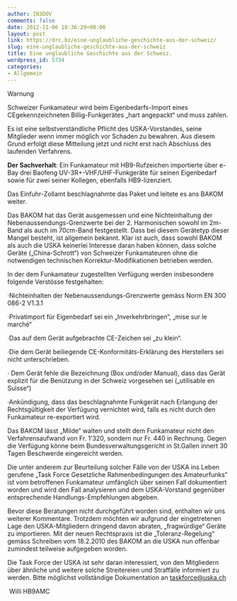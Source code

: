 ```yaml
---
author: IN3DOV
comments: false
date: 2012-11-06 18:36:29+00:00
layout: post
link: https://drc.bz/eine-unglaubliche-geschichte-aus-der-schweiz/
slug: eine-unglaubliche-geschichte-aus-der-schweiz
title: Eine unglaubliche Geschichte aus der Schweiz.
wordpress_id: 5734
categories:
- Allgemein
---
```


Warnung




Schweizer Funkamateur wird beim Eigenbedarfs-Import eines CEgekennzeichneten Billig-Funkgerätes „hart angepackt“ und muss zahlen.




Es ist eine selbstverständliche Pflicht des USKA-Vorstandes, seine Mitglieder wenn immer möglich vor Schaden zu bewahren. Aus diesem Grund erfolgt diese Mitteilung jetzt und nicht erst nach Abschluss des laufenden Verfahrens.




**Der Sachverhalt**: Ein Funkamateur mit HB9-Rufzeichen importierte über e-Bay drei Baofeng UV-3R+-VHF/UHF-Funkgeräte für seinen Eigenbedarf sowie für zwei seiner Kollegen, ebenfalls HB9-lizenziert.




Das Einfuhr-Zollamt beschlagnahmte das Paket und leitete es ans BAKOM weiter.




Das BAKOM hat das Gerät ausgemessen und eine Nichteinhaltung der Nebenaussendungs-Grenzwerte bei der 2. Harmonischen sowohl im 2m-Band als auch im 70cm-Band festgestellt. Dass bei diesem Gerätetyp dieser Mangel besteht, ist allgemein bekannt. Klar ist auch, dass sowohl BAKOM als auch die USKA keinerlei Interesse daran haben können, dass solche Geräte („China-Schrott“) von Schweizer Funkamateuren ohne die notwendigen technischen Korrektur-Modifikationen betrieben werden.




In der dem Funkamateur zugestellten Verfügung werden insbesondere folgende Verstösse festgehalten:




·Nichteinhalten der Nebenaussendungs-Grenzwerte gemäss Norm EN 300 086-2 V1.3.1




·Privatimport für Eigenbedarf sei ein „Inverkehrbringen“, „mise sur le marché“




·Das auf dem Gerät aufgebrachte CE-Zeichen sei „zu klein“.




·Die dem Gerät beiliegende CE-Konformitäts-Erklärung des Herstellers sei nicht unterschrieben.




· Dem Gerät fehle die Bezeichnung (Box und/oder Manual), dass das Gerät explizit für die Benützung in der Schweiz vorgesehen sei („utilisable en Suisse“)




·Ankündigung, dass das beschlagnahmte Funkgerät nach Erlangung der Rechtsgültigkeit der Verfügung vernichtet wird, falls es nicht durch den Funkamateur re-exportiert wird.




Das BAKOM lässt „Milde“ walten und stellt dem Funkamateur nicht den Verfahrensaufwand von Fr. 1‘320, sondern nur Fr. 440 in Rechnung. Gegen die Verfügung könne beim Bundesverwaltungsgericht in St.Gallen innert 30 Tagen Beschwerde eingereicht werden.




Die unter anderem zur Beurteilung solcher Fälle von der USKA ins Leben gerufene „Task Force Gesetzliche Rahmenbedingungen des Amateurfunks“ ist vom betroffenen Funkamateur umfänglich über seinen Fall dokumentiert worden und wird den Fall analysieren und dem USKA-Vorstand gegenüber entsprechende Handlungs-Empfehlungen abgeben.




Bevor diese Beratungen nicht durchgeführt worden sind, enthalten wir uns weiterer Kommentare. Trotzdem möchten wir aufgrund der eingetretenen Lage den USKA-Mitgliedern dringend davon abraten, „fragwürdige“ Geräte zu importieren. Mit der neuen Rechtspraxis ist die „Toleranz-Regelung“ gemäss Schreiben vom 18.2.2010 des BAKOM an die USKA nun offenbar zumindest teilweise aufgegeben worden.




Die Task Force der USKA ist sehr daran interessiert, von den Mitgliedern über ähnliche und weitere solche Streitereien und Straffälle informiert zu werden. Bitte möglichst vollständige Dokumentation an [taskforce@uska.ch](mailto:taskforce@uska.ch)




 Willi HB9AMC
